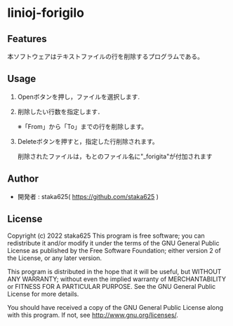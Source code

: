 # linioj-forigilo

## Features

本ソフトウェアはテキストファイルの行を削除するプログラムである。

## Usage

1. Openボタンを押し，ファイルを選択します.

1. 削除したい行数を指定します．

   ※「From」から「To」までの行を削除します。

1. Deleteボタンを押すと，指定した行削除されます。

   削除されたファイルは，もとのファイル名に"_forigita"が付加されます

## Author

* 開発者 : staka625( https://github.com/staka625 )

## License

Copyright (c) 2022 staka625
This program is free software; you can redistribute it and/or
modify it under the terms of the GNU General Public License
as published by the Free Software Foundation; either version 2
of the License, or any later version.

This program is distributed in the hope that it will be useful,
but WITHOUT ANY WARRANTY; without even the implied warranty of
MERCHANTABILITY or FITNESS FOR A PARTICULAR PURPOSE. See the
GNU General Public License for more details.

You should have received a copy of the GNU General Public License
along with this program. If not, see http://www.gnu.org/licenses/.
